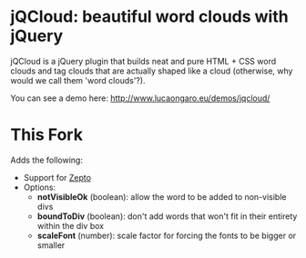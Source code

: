 # jQCloud: beautiful word clouds with jQuery

jQCloud is a jQuery plugin that builds neat and pure HTML + CSS word clouds and tag clouds that are actually shaped like a cloud (otherwise, why would we call them 'word clouds'?).

You can see a demo here: http://www.lucaongaro.eu/demos/jqcloud/

# This Fork

Adds the following:

* Support for [Zepto](http://zeptojs.com)
* Options:
  * **notVisibleOk** (boolean): allow the word to be added to non-visible divs
  * **boundToDiv** (boolean): don't add words that won't fit in their entirety within the div box
  * **scaleFont** (number): scale factor for forcing the fonts to be bigger or smaller


